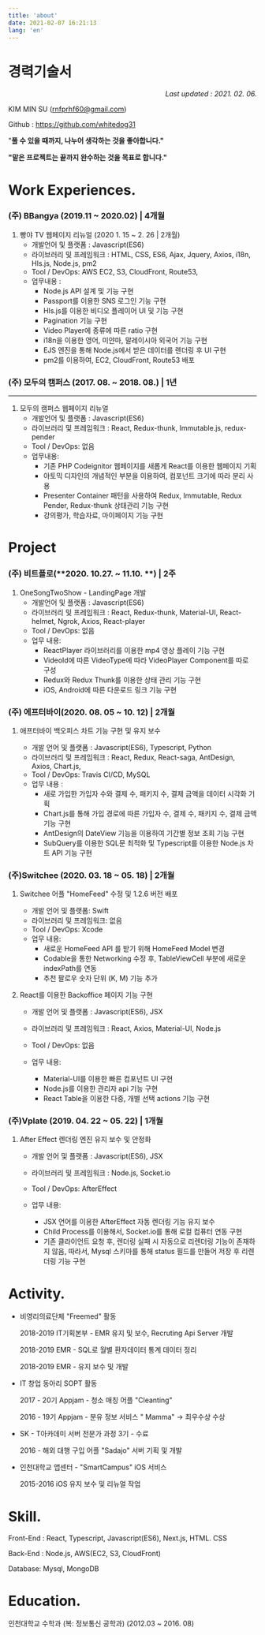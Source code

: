 ```yaml
---
title: 'about'
date: 2021-02-07 16:21:13
lang: 'en'
---
```


# 경력기술서

<div style="text-align: right"> <i>Last updated : 2021. 02. 06.</i> </div>

KIM MIN SU (rnfprhf60@gmail.com)

Github : https://github.com/whitedog31

"**풀 수 있을 때까지, 나누어 생각하는 것을 좋아합니다."**

**"맡은 프로젝트는 끝까지 완수하는 것을 목표로 합니다."**

# Work Experiences.

### (주) BBangya (2019.11 ~ 2020.02) | 4개월

1. 빵야 TV 웹페이지 리뉴얼 (2020 1. 15 ~ 2. 26 | 2개월)
   - 개발언어 및 플랫폼 : Javascript(ES6)
   - 라이브러리 및 프레임워크 : HTML, CSS, ES6, Ajax, Jquery, Axios, i18n, Hls.js, Node.js, pm2
   - Tool / DevOps: AWS EC2, S3, CloudFront, Route53,
   - 업무내용 :
     - Node.js API 설계 및 기능 구현
     - Passport를 이용한 SNS 로그인 기능 구현
     - Hls.js를 이용한 비디오 플레이어 UI 및 기능 구현
     - Pagination 기능 구현
     - Video Player에 종류에 따른 ratio 구현
     - i18n을 이용한 영어, 미얀마, 말레이시아 외국어 기능 구현
     - EJS 엔진을 통해 Node.js에서 받은 데이터를 렌더링 후 UI 구현
     - pm2를 이용하여, EC2, CloudFront, Route53 배포

### (주) 모두의 캠퍼스 (2017. 08. ~ 2018. 08.) | 1년

---

1. 모두의 캠퍼스 웹페이지 리뉴얼
   - 개발언어 및 플랫폼 : Javascript(ES6)
   - 라이브러리 및 프레임워크 : React, Redux-thunk, Immutable.js, redux-pender
   - Tool / DevOps: 없음
   - 업무내용:
     - 기존 PHP Codeignitor 웹페이지를 새롭게 React를 이용한 웹페이지 기획
     - 아토믹 디자인의 개념적인 부분을 이용하여, 컴포넌트 크기에 따라 분리 사용
     - Presenter Container 패턴을 사용하여 Redux, Immutable, Redux Pender, Redux-thunk 상태관리 기능 구현
     - 강의평가, 학습자료, 마이페이지 기능 구현

# Project

### (주) 비트플로(**2020. 10.27. ~ 11.10. **) | 2주

1. OneSongTwoShow - LandingPage 개발
   - 개발언어 및 플랫폼 : Javascript(ES6)
   - 라이브러리 및 프레임워크 : React, Redux-thunk, Material-UI, React-helmet, Ngrok, Axios, React-player
   - Tool / DevOps: 없음
   - 업무 내용:
     - ReactPlayer 라이브러리를 이용한 mp4 영상 플레이 기능 구현
     - VideoId에 따른 VideoType에 따라 VideoPlayer Component를 따로 구성
     - Redux와 Redux Thunk를 이용한 상태 관리 기능 구현
     - iOS, Android에 따른 다운로드 링크 기능 구현

### (주) 에프터바이(2020. 08. 05 ~ 10. 12) | 2개월

1. 애프터바이 백오피스 차트 기능 구현 및 유지 보수

   - 개발 언어 및 플랫폼 : Javascript(ES6), Typescript, Python
   - 라이브러리 및 프레임워크 : React, Redux, React-saga, AntDesign, Axios, Chart.js,
   - Tool / DevOps: Travis CI/CD, MySQL
   - 업무 내용 :
     - 새로 가입한 가입자 수와 결제 수, 패키지 수, 결제 금액을 데이터 시각화 기획
     - Chart.js를 통해 가입 경로에 따른 가입자 수, 결제 수, 패키지 수, 결제 금액 기능 구현
     - AntDesign의 DateView 기능을 이용하여 기간별 정보 조회 기능 구현
     - SubQuery를 이용한 SQL문 최적화 및 Typescript를 이용한 Node.js 차트 API 기능 구현

### (주)Switchee (2020. 03. 18 ~ 05. 18) | 2개월

1. Switchee 어플 "HomeFeed" 수정 및 1.2.6 버전 배포

   - 개발 언어 및 플랫폼: Swift
   - 라이브러리 및 프레임워크: 없음
   - Tool / DevOps: Xcode
   - 업무 내용:
     - 새로운 HomeFeed API 를 받기 위해 HomeFeed Model 변경
     - Codable을 통한 Networking 수정 후, TableViewCell 부분에 새로운 indexPath를 연동
     - 추천 팔로우 숫자 단위 (K, M) 기능 추가

2. React를 이용한 Backoffice 페이지 기능 구현

   - 개발 언어 및 플랫폼 : Javascript(ES6), JSX
   - 라이브러리 및 프레임워크 : React, Axios, Material-UI, Node.js
   - Tool / DevOps: 없음
   - 업무 내용:

     - Material-UI를 이용한 빠른 컴포넌트 UI 구현
     - Node.js를 이용한 관리자 api 기능 구현
     - React Table을 이용한 다중, 개별 선택 actions 기능 구현

### (주)Vplate (2019. 04. 22 ~ 05. 22) | 1개월

1. After Effect 렌더링 엔진 유지 보수 및 안정화

   - 개발 언어 및 플랫폼 : Javascript(ES6), JSX
   - 라이브러리 및 프레임워크 : Node.js, Socket.io
   - Tool / DevOps: AfterEffect
   - 업무 내용:

     - JSX 언어를 이용한 AfterEffect 자동 렌더링 기능 유지 보수
     - Child Process를 이용해서, Socket.io를 통해 로컬 컴퓨터 연동 구현
     - 기존 클라이언트 요청 후, 렌더링 실패 시 자동으로 리렌더링 기능이 존재하지 않음, 따라서, Mysql 스키마를 통해 status 필드를 만들어 저장 후 리렌더링 기능 구현

# Activity.

- 비영리의료단체 "Freemed" 활동

  2018-2019 IT기획본부 - EMR 유지 및 보수, Recruting Api Server 개발

  2018-2019 EMR - SQL로 월별 환자데이터 통계 데이터 정리

  2018-2019 EMR - 유지 보수 및 개발

- IT 창업 동아리 SOPT 활동

  2017 - 20기 Appjam - 청소 매칭 어플 "Cleanting"

  2016 - 19기 Appjam - 분유 정보 서비스 " Mamma" → 최우수상 수상

- SK - T아카데미 서버 전문가 과정 3기 - 수료

  2016 - 해외 대행 구입 어플 "Sadajo" 서버 기획 및 개발

- 인천대학교 앱센터 - "SmartCampus" iOS 서비스

  2015-2016 iOS 유지 보수 및 리뉴얼 작업

# Skill.

Front-End : React, Typescript, Javascript(ES6), Next.js, HTML. CSS

Back-End : Node.js, AWS(EC2, S3, CloudFront)

Database: Mysql, MongoDB

# Education.

인천대학교 수학과 (복: 정보통신 공학과) (2012.03 ~ 2016. 08)
